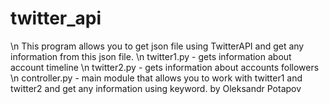 # twitter_api 
\n This program allows you to get json file using TwitterAPI and get any information from this json file.
\n twitter1.py - gets information about account timeline
\n twitter2.py - gets information about accounts followers
\n controller.py - main module that allows you to work with twitter1 and twitter2 and get any information using keyword.
by Oleksandr Potapov
